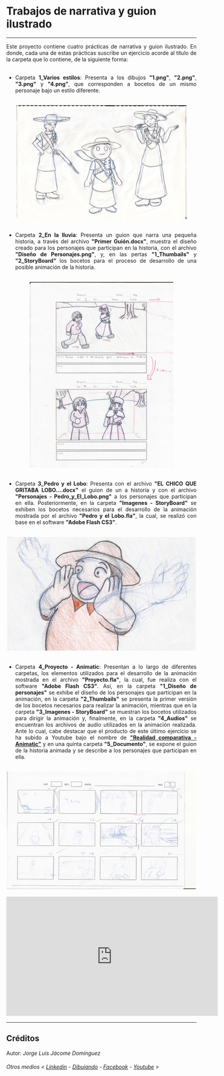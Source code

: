 # Trabajos de narrativa y guion ilustrado
*******

<div align="justify">
Este proyecto contiene cuatro prácticas de narrativa y guion ilustrado. En donde, cada una de estas prácticas suscribe un ejercicio acorde al título de la carpeta que lo contiene, de la siguiente forma:
</div>

</br>
<ul>
    <li><div align="justify">Carpeta <strong>1_Varios estilos</strong>: Presenta a los dibujos <strong>"1.png"</strong>, <strong>"2.png"</strong>, <strong>"3.png"</strong> y <strong>"4.png"</strong>, que corresponden a bocetos de un mismo personaje bajo un estilo diferente.
    </div></li>
</ul>

</br>
<div align="center">
<img src="1_Varios estilos/SinColor/Adelitas.png" width="450" height="300">
</div>

</br>
<ul>
    <li><div align="justify">Carpeta <strong>2_En la lluvia</strong>: Presenta un guion que narra una pequeña historia, a través del archivo <strong>"Primer Guión.docx"</strong>, muestra el diseño creado para los personajes que participan en la historia, con el archivo <strong>"Diseño de Personajes.png"</strong>, y, en las pertas <strong>"1_Thumbails"</strong> y <strong>"2_StoryBoard"</strong> los bocetos para el proceso de desarrollo de una posible animación de la historia.
    </div></li>
</ul>

</br>
<div align="center">
<img src="2_En la lluvia/2_StoryBoard/1_10002.jpg" width="380" height="490">
</div>

</br>
<ul>
    <li><div align="justify">Carpeta <strong>3_Pedro y el Lobo</strong>: Presenta con el archivo <strong>"EL CHICO QUE GRITABA LOBO....docx"</strong> el guion de un a historia y con el archivo <strong>"Personajes - Pedro_y_El_Lobo.png"</strong> a los personajes que participan en ella. Posteriormente, en la carpeta <strong>"Imagenes - StoryBoard"</strong> se exhiben los bocetos necesarios para el desarrollo de la animación mostrada por el archivo <strong>"Pedro y el Lobo.fla"</strong>, la cual, se realizó con base en el software <strong>"Adobe Flash CS3"</strong>.
    </div></li>
</ul>

</br>
<div align="center">
<img src="3_Pedro y el Lobo/Imagenes - StoryBoard/2.png" width="500" height="300">
</div>

</br>
<ul>
    <li><div align="justify">Carpeta <strong>4_Proyecto - Animatic</strong>: Presentan a lo largo de diferentes carpetas, los elementos utilizados para el desarrollo de la animación mostrada en el archivo <strong>"Proyecto.fla"</strong>, la cual, fue realiza con el software <strong>"Adobe Flash CS3"</strong>. Así, en la carpeta <strong>"1_Diseño de personajes"</strong> se exhibe el diseño de los personajes que participan en la animación, en la carpeta <strong>"2_Thumbails"</strong> se presenta la primer versión de los bocetos necesarios para realizar la animación, mientras que en la carpeta <strong>"3_Imagenes - StoryBoard"</strong> se muestran los bocetos utilizados para dirigir la animación y, finalmente, en la carpeta <strong>"4_Audios"</strong> se encuentran los archivos de audio utilizados en la animación realizada. Ante lo cual, cabe destacar que el producto de este último ejercicio se ha subido a Youtube bajo el nombre de <strong><a href="https://youtu.be/fmMB7imnagk">"Realidad comparativa - Animatic"</a></strong> y en una quinta carpeta <strong>"5_Documento"</strong>, se expone el guion de la historia animada y se describe a los personajes que participan en ella.
    </div></li>
</ul>

</br>
<div align="center">
<img src="4_Proyecto - Animatic/2_Thumbails/2.png" width="500" height="310">
</div>

</br>
<div align="center">
<iframe
    frameborder="0"
    width="560" height="315"
    src="https://youtu.be/fmMB7imnagk"
    allow="accelerometer; autoplay; encrypted-media; gyroscope; picture-in-picture" allowfullscreen>
</iframe>
</div>

*******
## Créditos

Autor: *Jorge Luis Jácome Domínguez*

######  Otros medios < [Linkedin](https://www.linkedin.com/in/jorge-luis-j%C3%A1come-dom%C3%ADnguez-44294a91/) - [Dibujando](https://dibujando.net/soragefroren) - [Facebook](https://www.facebook.com/SoraGefroren) - [Youtube](https://www.youtube.com/c/SoraGefroren) >
